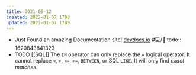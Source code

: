 ```yaml
---
title: 2021-05-12
created: 2022-01-07 1708
updated: 2022-01-07 1709
---
```


- Just Found an amazing Documentation site! [devdocs.io](https://devdocs.io/) #💻️/📖️
  todo:: 1620843841323
- TODO [[SQL]] The `IN` operator can only replace the `=` logical operator. It cannot replace `<`, `>`, `<=`, `>=`, `BETWEEN`, or SQL `LIKE`. It will only find _exact matches_.